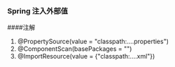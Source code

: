 ### Spring 注入外部值

####注解
1. @PropertySource(value = "classpath:....properties")
2. @ComponentScan(basePackages = "")
3. @ImportResource(value = {"classpath:....xml"})